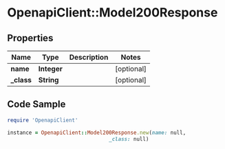 # OpenapiClient::Model200Response

## Properties

Name | Type | Description | Notes
------------ | ------------- | ------------- | -------------
**name** | **Integer** |  | [optional] 
**_class** | **String** |  | [optional] 

## Code Sample

```ruby
require 'OpenapiClient'

instance = OpenapiClient::Model200Response.new(name: null,
                                 _class: null)
```



